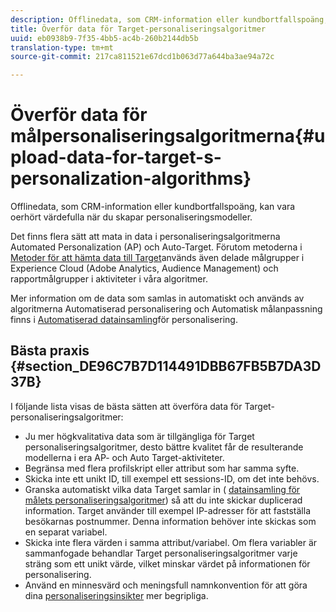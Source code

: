 ```yaml
---
description: Offlinedata, som CRM-information eller kundbortfallspoäng, kan vara oerhört värdefulla när du skapar personaliseringsmodeller.
title: Överför data för Target-personaliseringsalgoritmer
uuid: eb0938b9-7f35-4bb5-ac4b-260b2144db5b
translation-type: tm+mt
source-git-commit: 217ca811521e67dcd1b063d77a644ba3ae94a72c

---
```



# Överför data för målpersonaliseringsalgoritmerna{#upload-data-for-target-s-personalization-algorithms}

Offlinedata, som CRM-information eller kundbortfallspoäng, kan vara oerhört värdefulla när du skapar personaliseringsmodeller.

Det finns flera sätt att mata in data i personaliseringsalgoritmerna Automated Personalization (AP) och Auto-Target. Förutom metoderna i [Metoder för att hämta data till Target](../../c-implementing-target/c-considerations-before-you-implement-target/c-methods-to-get-data-into-target/methods-to-get-data-into-target.md#concept_0069C0EFB56C4700BB33F2F35C2B9B17)används även delade målgrupper i Experience Cloud (Adobe Analytics, Audience Management) och rapportmålgrupper i aktiviteter i våra algoritmer.

Mer information om de data som samlas in automatiskt och används av algoritmerna Automatiserad personalisering och Automatisk målanpassning finns i [Automatiserad datainsamling](../../c-activities/t-automated-personalization/ap-data.md#reference_255BD3DE7AD04DC9B766E0BC78961058)för personalisering.

## Bästa praxis {#section_DE96C7B7D114491DBB67FB5B7DA3D37B}

I följande lista visas de bästa sätten att överföra data för Target-personaliseringsalgoritmer:

* Ju mer högkvalitativa data som är tillgängliga för Target personaliseringsalgoritmer, desto bättre kvalitet får de resulterande modellerna i era AP- och Auto Target-aktiviteter.
* Begränsa med flera profilskript eller attribut som har samma syfte.
* Skicka inte ett unikt ID, till exempel ett sessions-ID, om det inte behövs.
* Granska automatiskt vilka data Target samlar in ( [datainsamling för målets personaliseringsalgoritmer](../../c-activities/t-automated-personalization/ap-data.md#reference_255BD3DE7AD04DC9B766E0BC78961058)) så att du inte skickar duplicerad information. Target använder till exempel IP-adresser för att fastställa besökarnas postnummer. Denna information behöver inte skickas som en separat variabel.
* Skicka inte flera värden i samma attribut/variabel. Om flera variabler är sammanfogade behandlar Target personaliseringsalgoritmer varje sträng som ett unikt värde, vilket minskar värdet på informationen för personalisering.
* Använd en minnesvärd och meningsfull namnkonvention för att göra dina [personaliseringsinsikter](../../c-reports/c-personalization-insights-reports/personalization-insights-reports.md#concept_A897070E1EDC403EB84CFB7A6ECAD767) mer begripliga.


